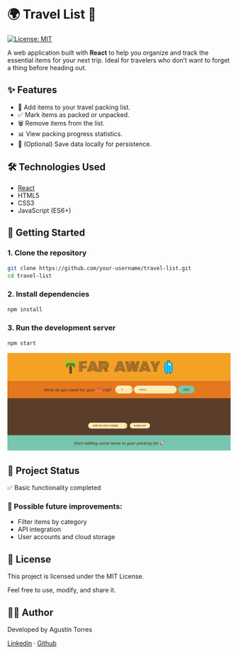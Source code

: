 # 🌍 Travel List 🧳

[![License: MIT](https://img.shields.io/badge/License-MIT-yellow.svg)](LICENSE)

A web application built with **React** to help you organize and track the essential items for your next trip. Ideal for travelers who don’t want to forget a thing before heading out.

## ✨ Features

- 📝 Add items to your travel packing list.
- ✅ Mark items as packed or unpacked.
- 🗑️ Remove items from the list.
- 📊 View packing progress statistics.
- 💾 (Optional) Save data locally for persistence.

## 🛠️ Technologies Used

- [React](https://reactjs.org/)
- HTML5
- CSS3
- JavaScript (ES6+)

## 🚀 Getting Started

### 1. Clone the repository

```bash
git clone https://github.com/your-username/travel-list.git
cd travel-list
```
### 2. Install dependencies
```bash
npm install
```
### 3. Run the development server
```bash
npm start
```
![Travel List](https://github.com/A6u5/Travel-List/blob/main/public/Travel%20List.png)

## 📌 Project Status

✅ Basic functionality completed

### 🚧 Possible future improvements:

- Filter items by category
- API integration
- User accounts and cloud storage

## 📃 License
This project is licensed under the MIT License.

Feel free to use, modify, and share it.

## 🙋‍♂️ Author
Developed by Agustín Torres

[Linkedin](https://www.linkedin.com/in/agust%C3%ADn-torres-39813326a/?locale=en_US) · [Github](https://github.com/A6u5)
